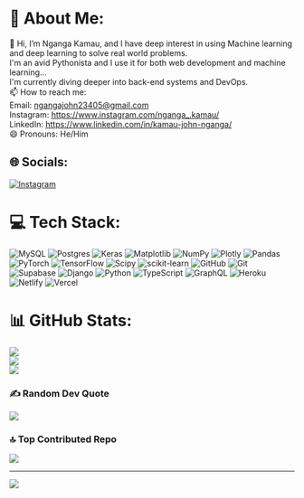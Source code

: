 # 💫 About Me:
👋 Hi, I’m Nganga Kamau, and I have deep interest in using Machine learning and deep learning to solve real world problems.<br>I'm an avid Pythonista and I use it for both web development and machine learning...<br>I'm currently diving deeper into back-end systems and DevOps.<br>📫 How to reach me:<br>Email: ngangajohn23405@gmail.com<br> Instagram: https://www.instagram.com/nganga_.kamau/<br> LinkedIn: https://www.linkedin.com/in/kamau-john-nganga/ <br> 😄 Pronouns: He/Him


## 🌐 Socials:
[![Instagram](https://img.shields.io/badge/Instagram-%23E4405F.svg?logo=Instagram&logoColor=white)](https://instagram.com/nganga_.kamau) 

# 💻 Tech Stack:
![MySQL](https://img.shields.io/badge/mysql-4479A1.svg?style=plastic&logo=mysql&logoColor=white) ![Postgres](https://img.shields.io/badge/postgres-%23316192.svg?style=plastic&logo=postgresql&logoColor=white) ![Keras](https://img.shields.io/badge/Keras-%23D00000.svg?style=plastic&logo=Keras&logoColor=white) ![Matplotlib](https://img.shields.io/badge/Matplotlib-%23ffffff.svg?style=plastic&logo=Matplotlib&logoColor=black) ![NumPy](https://img.shields.io/badge/numpy-%23013243.svg?style=plastic&logo=numpy&logoColor=white) ![Plotly](https://img.shields.io/badge/Plotly-%233F4F75.svg?style=plastic&logo=plotly&logoColor=white) ![Pandas](https://img.shields.io/badge/pandas-%23150458.svg?style=plastic&logo=pandas&logoColor=white) ![PyTorch](https://img.shields.io/badge/PyTorch-%23EE4C2C.svg?style=plastic&logo=PyTorch&logoColor=white) ![TensorFlow](https://img.shields.io/badge/TensorFlow-%23FF6F00.svg?style=plastic&logo=TensorFlow&logoColor=white) ![Scipy](https://img.shields.io/badge/SciPy-%230C55A5.svg?style=plastic&logo=scipy&logoColor=%white) ![scikit-learn](https://img.shields.io/badge/scikit--learn-%23F7931E.svg?style=plastic&logo=scikit-learn&logoColor=white) ![GitHub](https://img.shields.io/badge/github-%23121011.svg?style=plastic&logo=github&logoColor=white) ![Git](https://img.shields.io/badge/git-%23F05033.svg?style=plastic&logo=git&logoColor=white) ![Supabase](https://img.shields.io/badge/Supabase-3ECF8E?style=plastic&logo=supabase&logoColor=white) ![Django](https://img.shields.io/badge/django-%23092E20.svg?style=plastic&logo=django&logoColor=white) ![Python](https://img.shields.io/badge/python-3670A0?style=plastic&logo=python&logoColor=ffdd54) ![TypeScript](https://img.shields.io/badge/typescript-%23007ACC.svg?style=plastic&logo=typescript&logoColor=white) ![GraphQL](https://img.shields.io/badge/-GraphQL-E10098?style=plastic&logo=graphql&logoColor=white) ![Heroku](https://img.shields.io/badge/heroku-%23430098.svg?style=plastic&logo=heroku&logoColor=white) ![Netlify](https://img.shields.io/badge/netlify-%23000000.svg?style=plastic&logo=netlify&logoColor=#00C7B7) ![Vercel](https://img.shields.io/badge/vercel-%23000000.svg?style=plastic&logo=vercel&logoColor=white)
# 📊 GitHub Stats:
![](https://github-readme-stats.vercel.app/api?username=NgangaKamau3&theme=tokyonight&hide_border=false&include_all_commits=true&count_private=false)<br/>
![](https://nirzak-streak-stats.vercel.app/?user=NgangaKamau3&theme=tokyonight&hide_border=false)<br/>
![](https://github-readme-stats.vercel.app/api/top-langs/?username=NgangaKamau3&theme=tokyonight&hide_border=false&include_all_commits=true&count_private=false&layout=compact)

### ✍️ Random Dev Quote
![](https://quotes-github-readme.vercel.app/api?type=horizontal&theme=radical)

### 🔝 Top Contributed Repo
![](https://github-contributor-stats.vercel.app/api?username=NgangaKamau3&limit=5&theme=dark&combine_all_yearly_contributions=true)

---
[![](https://visitcount.itsvg.in/api?id=NgangaKamau3&icon=0&color=0)](https://visitcount.itsvg.in)

<!-- Proudly created with GPRM ( https://gprm.itsvg.in ) -->
